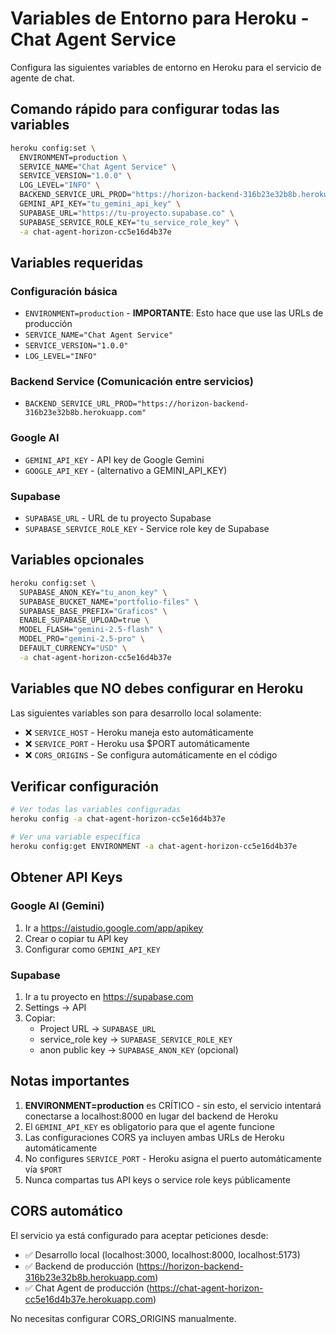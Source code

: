 # Variables de Entorno para Heroku - Chat Agent Service

Configura las siguientes variables de entorno en Heroku para el servicio de agente de chat.

## Comando rápido para configurar todas las variables

```bash
heroku config:set \
  ENVIRONMENT=production \
  SERVICE_NAME="Chat Agent Service" \
  SERVICE_VERSION="1.0.0" \
  LOG_LEVEL="INFO" \
  BACKEND_SERVICE_URL_PROD="https://horizon-backend-316b23e32b8b.herokuapp.com" \
  GEMINI_API_KEY="tu_gemini_api_key" \
  SUPABASE_URL="https://tu-proyecto.supabase.co" \
  SUPABASE_SERVICE_ROLE_KEY="tu_service_role_key" \
  -a chat-agent-horizon-cc5e16d4b37e
```

## Variables requeridas

### Configuración básica
- `ENVIRONMENT=production` - **IMPORTANTE**: Esto hace que use las URLs de producción
- `SERVICE_NAME="Chat Agent Service"`
- `SERVICE_VERSION="1.0.0"`
- `LOG_LEVEL="INFO"`

### Backend Service (Comunicación entre servicios)
- `BACKEND_SERVICE_URL_PROD="https://horizon-backend-316b23e32b8b.herokuapp.com"`

### Google AI
- `GEMINI_API_KEY` - API key de Google Gemini
- `GOOGLE_API_KEY` - (alternativo a GEMINI_API_KEY)

### Supabase
- `SUPABASE_URL` - URL de tu proyecto Supabase
- `SUPABASE_SERVICE_ROLE_KEY` - Service role key de Supabase

## Variables opcionales

```bash
heroku config:set \
  SUPABASE_ANON_KEY="tu_anon_key" \
  SUPABASE_BUCKET_NAME="portfolio-files" \
  SUPABASE_BASE_PREFIX="Graficos" \
  ENABLE_SUPABASE_UPLOAD=true \
  MODEL_FLASH="gemini-2.5-flash" \
  MODEL_PRO="gemini-2.5-pro" \
  DEFAULT_CURRENCY="USD" \
  -a chat-agent-horizon-cc5e16d4b37e
```

## Variables que NO debes configurar en Heroku

Las siguientes variables son para desarrollo local solamente:
- ❌ `SERVICE_HOST` - Heroku maneja esto automáticamente
- ❌ `SERVICE_PORT` - Heroku usa $PORT automáticamente
- ❌ `CORS_ORIGINS` - Se configura automáticamente en el código

## Verificar configuración

```bash
# Ver todas las variables configuradas
heroku config -a chat-agent-horizon-cc5e16d4b37e

# Ver una variable específica
heroku config:get ENVIRONMENT -a chat-agent-horizon-cc5e16d4b37e
```

## Obtener API Keys

### Google AI (Gemini)
1. Ir a https://aistudio.google.com/app/apikey
2. Crear o copiar tu API key
3. Configurar como `GEMINI_API_KEY`

### Supabase
1. Ir a tu proyecto en https://supabase.com
2. Settings → API
3. Copiar:
   - Project URL → `SUPABASE_URL`
   - service_role key → `SUPABASE_SERVICE_ROLE_KEY`
   - anon public key → `SUPABASE_ANON_KEY` (opcional)

## Notas importantes

1. **ENVIRONMENT=production** es CRÍTICO - sin esto, el servicio intentará conectarse a localhost:8000 en lugar del backend de Heroku
2. El `GEMINI_API_KEY` es obligatorio para que el agente funcione
3. Las configuraciones CORS ya incluyen ambas URLs de Heroku automáticamente
4. No configures `SERVICE_PORT` - Heroku asigna el puerto automáticamente vía `$PORT`
5. Nunca compartas tus API keys o service role keys públicamente

## CORS automático

El servicio ya está configurado para aceptar peticiones desde:
- ✅ Desarrollo local (localhost:3000, localhost:8000, localhost:5173)
- ✅ Backend de producción (https://horizon-backend-316b23e32b8b.herokuapp.com)
- ✅ Chat Agent de producción (https://chat-agent-horizon-cc5e16d4b37e.herokuapp.com)

No necesitas configurar CORS_ORIGINS manualmente.
